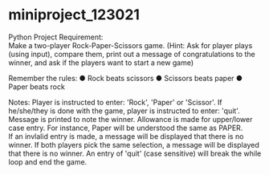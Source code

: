 # miniproject_123021
Python Project Requirement:  
  Make a two-player Rock-Paper-Scissors game. 
  (Hint: Ask for player plays (using input), compare them, print out a message of congratulations to the winner, and ask if the players want to start a new game)

Remember the rules:
    ●	Rock beats scissors
    ●	Scissors beats paper
    ●	Paper beats rock

Notes: 
  Player is instructed to enter: 'Rock', 'Paper' or 'Scissor'.  If he/she/they is done with the game, player is instructed to enter: 'quit'.  
  Message is printed to note the winner. 
  Allowance is made for upper/lower case entry.  For instance, Paper will be understood the same as PAPER.  
  If an invlalid entry is made, a message will be displayed that there is no winner.
  If both players pick the same selection, a message will be displayed that there is no winner.
  An entry of 'quit' (case sensitive) will break the while loop and end the game. 
 
